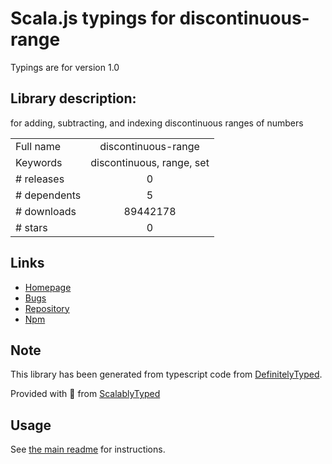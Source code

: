 
# Scala.js typings for discontinuous-range

Typings are for version 1.0

## Library description:
for adding, subtracting, and indexing discontinuous ranges of numbers

|                    |                 |
| ------------------ | :-------------: |
| Full name          | discontinuous-range |
| Keywords           | discontinuous, range, set |
| # releases         | 0 |
| # dependents       | 5 |
| # downloads        | 89442178 |
| # stars            | 0 |

## Links
- [Homepage](https://github.com/dtudury/discontinuous-range)
- [Bugs](https://github.com/dtudury/discontinuous-range/issues)
- [Repository](https://github.com/dtudury/discontinuous-range)
- [Npm](https://www.npmjs.com/package/discontinuous-range)
    


## Note
This library has been generated from typescript code from [DefinitelyTyped](https://definitelytyped.org).

Provided with :purple_heart: from [ScalablyTyped](https://github.com/oyvindberg/ScalablyTyped)

## Usage
See [the main readme](../../readme.md) for instructions.


